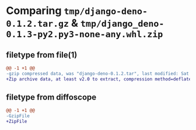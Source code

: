 # Comparing `tmp/django-deno-0.1.2.tar.gz` & `tmp/django_deno-0.1.3-py2.py3-none-any.whl.zip`

## filetype from file(1)

```diff
@@ -1 +1 @@
-gzip compressed data, was "django-deno-0.1.2.tar", last modified: Sat Jun 18 10:33:37 2022, max compression
+Zip archive data, at least v2.0 to extract, compression method=deflate
```

## filetype from diffoscope

```diff
@@ -1 +1 @@
-GzipFile
+ZipFile
```

